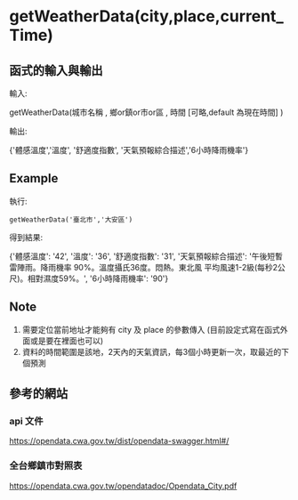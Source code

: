 # getWeatherData(city,place,current_Time)


## 函式的輸入與輸出
輸入:

getWeatherData(城市名稱 , 鄉or鎮or市or區 , 時間 [可略,default 為現在時間] )

輸出:

{'體感溫度','溫度', '舒適度指數', '天氣預報綜合描述','6小時降雨機率'}

## Example
執行:

```getWeatherData('臺北市','大安區')```

得到結果:

{'體感溫度': '42', '溫度': '36', '舒適度指數': '31', '天氣預報綜合描述': '午後短暫雷陣雨。降雨機率 90%。溫度攝氏36度。悶熱。東北風 平均風速1-2級(每秒2公尺)。相對濕度59%。', '6小時降雨機率': '90'}

## Note

1. 需要定位當前地址才能夠有 city 及 place 的參數傳入 (目前設定式寫在函式外面或是要在裡面也可以)
2. 資料的時間範圍是該地，2天內的天氣資訊，每3個小時更新一次，取最近的下個預測

## 參考的網站
### api 文件
https://opendata.cwa.gov.tw/dist/opendata-swagger.html#/
### 全台鄉鎮市對照表
https://opendata.cwa.gov.tw/opendatadoc/Opendata_City.pdf


